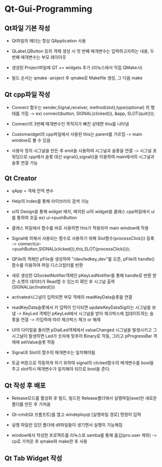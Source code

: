 # Qt-Gui-Programming

## Qt파일 기본 작성

- Qt파일의 헤더는 항상 QApplication 사용

- QLabel,QButton 등의 객체 생성 시 첫 번째 매개변수는 입력하고자하는 내용, 두 번째 매개변수는 부모 레이아웃

- 생성된 Project파일에 QT += widgets 추가 (리눅스에서 직접 QMake시)

- 빌드 순서는 qmake -project 후 qmake로 Makefile 생성, 그 다음 make

## Qt cpp파일 작성

- Connect 함수는 sender,Signal,receiver, method(slot),type(optional) 의 형태를 가짐 -> ex) connect(button, SIGNAL(clicked()), &app, SLOT(quit()));

- Connect의 3번째 매개변수인 목적지가 빠진 상태면 this를 나타냄

- Customwidget의 cpp파일에서 사용된 this는 parent를 가르킴 -> main window로 볼 수 있음

- 사용자 정의 시그널을 만든 후 emit을 사용하여 시그널과 슬롯을 연결 -> 시그널 포워딩으로 cpp에서 슬롯 대신 signal(),signal()을 이용하여 main에서의 시그널과 슬롯 연결 가능

## Qt Creator

- qApp = 객체 전역 변수

- Help의 Index를 통해 라이브러리 검색 가능

- ui의 Design을 통해 widget 배치, 배치된 ui의 widget을 클래스 cpp파일에서 ui를 통하여 호출 ex) ui->pushButton

- 클래스 파일에서 함수를 바로 사용하면 this가 적용되어 main window에 작용

- Signal에 의해서 사용되는 함수로 사용하기 위해 Slot함수(processClick()) 등록 -> connect(ui->pushButton,SIGNAL(clicked()),this,SLOT(processClick()));

- QFile의 객체인 pFile을 생성하여 "/dev/ledkey_dev"를 오픈, pFile의 handle()함수를 이용하여 파일 디스크립터를 반환

- 새로 생성한 QSocketNotifier객체인 pKeyLedNotifier를 통해 handle로 반환 받은 소켓의 데이터가 Read할 수 있는지 확인 후 시그널 출력 (SIGNAL(activated()))

- activated시그널이 입력되면 부모 객체의 readKeyData슬롯을 연결

- readKeyData슬롯에서 키 입력이 인식되면 updateKeyDataSig라는 시그널을 보냄 -> KeyLed 객체인 pKeyLed에서 시그널을 받아 체크박스에 업데이트하는 슬롯을 연결 -> 키입력에 따라 체크박스 체크 or 해제

- UI의 다이얼을 돌리면 pDialLed객체에서 valueChanged 시그널을 발생시키고 그 시그널이 발생하면 Led가 숫자에 맞추어 Binary로 작동, 그리고 pProgressBar 객체에 setValue슬롯 작동

- Signal과 Slot의 함수의 매개변수는 일치해야됨

- 토글 버튼으로 작동하게 하기 위하여 signal의 clicked함수의 매개변수를 bool을 주고 slot역시 매개변수가 일치해야 되므로 bool을 준다.

## Qt 작성 후 배포

- Release모드를 활성화 후 빌드, 빌드된 Release폴더에서 실행파일(exe)만 새로운 폴더를 만든 후 가져옴

- Qt-cmd(Qt 프롬프트)를 열고 windeployqt [실행파일 경로] 명령어 입력

- 실행 파일만 있던 폴더에 dll파일들이 생기면서 실행이 가능해짐

- window에서 작성한 프로젝트를 리눅스로 samba를 통해 옮김(pro.user 제외) -> cp로 가져온 후 qmake와 make한 후 사용

## Qt Tab Widget 작성

